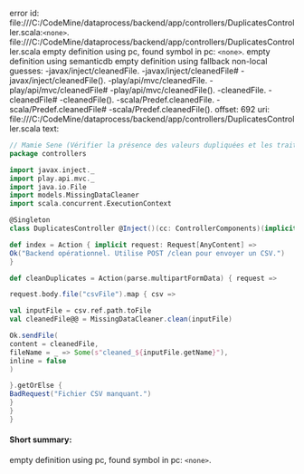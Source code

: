 error id: file:///C:/CodeMine/dataprocess/backend/app/controllers/DuplicatesController.scala:`<none>`.
file:///C:/CodeMine/dataprocess/backend/app/controllers/DuplicatesController.scala
empty definition using pc, found symbol in pc: `<none>`.
empty definition using semanticdb
empty definition using fallback
non-local guesses:
	 -javax/inject/cleanedFile.
	 -javax/inject/cleanedFile#
	 -javax/inject/cleanedFile().
	 -play/api/mvc/cleanedFile.
	 -play/api/mvc/cleanedFile#
	 -play/api/mvc/cleanedFile().
	 -cleanedFile.
	 -cleanedFile#
	 -cleanedFile().
	 -scala/Predef.cleanedFile.
	 -scala/Predef.cleanedFile#
	 -scala/Predef.cleanedFile().
offset: 692
uri: file:///C:/CodeMine/dataprocess/backend/app/controllers/DuplicatesController.scala
text:
```scala
// Mamie Sene (Vérifier la présence des valeurs dupliquées et les traités )
package controllers

import javax.inject._
import play.api.mvc._
import java.io.File
import models.MissingDataCleaner
import scala.concurrent.ExecutionContext

@Singleton
class DuplicatesController @Inject()(cc: ControllerComponents)(implicit ec: ExecutionContext) extends AbstractController(cc) {

def index = Action { implicit request: Request[AnyContent] =>
Ok("Backend opérationnel. Utilise POST /clean pour envoyer un CSV.")
}

def cleanDuplicates = Action(parse.multipartFormData) { request =>

request.body.file("csvFile").map { csv =>

val inputFile = csv.ref.path.toFile
val cleanedFile@@ = MissingDataCleaner.clean(inputFile)

Ok.sendFile(
content = cleanedFile,
fileName = _ => Some(s"cleaned_${inputFile.getName}"),
inline = false
)

}.getOrElse {
BadRequest("Fichier CSV manquant.")
}
}
}
```


#### Short summary: 

empty definition using pc, found symbol in pc: `<none>`.